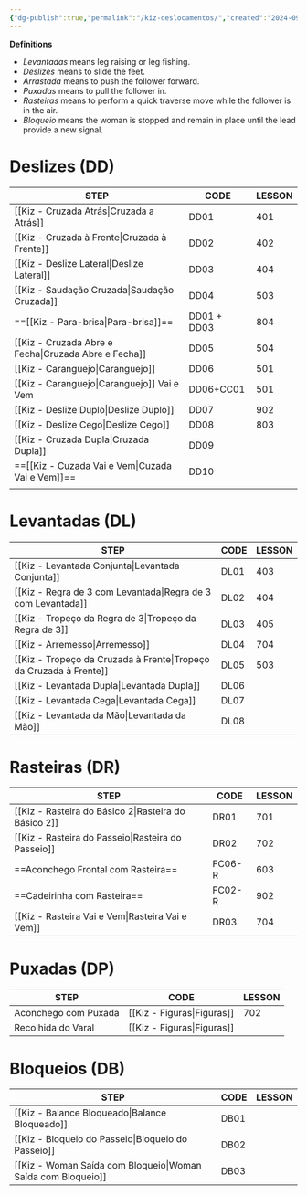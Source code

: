 ```yaml
---
{"dg-publish":true,"permalink":"/kiz-deslocamentos/","created":"2024-09-19T15:34:00.951-04:00","updated":"2025-03-01T12:50:15.034-05:00"}
---
```



**Definitions**
- *Levantadas* means leg raising or leg fishing.
- *Deslizes* means to slide the feet.
- *Arrastada* means to push the follower forward.
- *Puxadas* means to pull the follower in.
- *Rasteiras* means to perform a quick traverse move while the follower is in the air.
- *Bloqueio* means the woman is stopped and remain in place until the lead provide a new signal.

# Deslizes (DD)

| STEP                                                 | CODE        | LESSON |
| ---------------------------------------------------- | ----------- | ------ |
| [[Kiz - Cruzada Atrás\|Cruzada a Atrás]]             | DD01        | 401    |
| [[Kiz - Cruzada à Frente\|Cruzada à Frente]]         | DD02        | 402    |
| [[Kiz - Deslize Lateral\|Deslize Lateral]]           | DD03        | 404    |
| [[Kiz - Saudação Cruzada\|Saudação Cruzada]]         | DD04        | 503    |
| ==[[Kiz - Para-brisa\|Para-brisa]]==                 | DD01 + DD03 | 804    |
| [[Kiz - Cruzada Abre e Fecha\|Cruzada Abre e Fecha]] | DD05        | 504    |
| [[Kiz - Caranguejo\|Caranguejo]]                     | DD06        | 501    |
| [[Kiz - Caranguejo\|Caranguejo]] Vai e Vem           | DD06+CC01   | 501    |
| [[Kiz - Deslize Duplo\|Deslize Duplo]]               | DD07        | 902    |
| [[Kiz - Deslize Cego\|Deslize Cego]]                 | DD08        | 803    |
| [[Kiz - Cruzada Dupla\|Cruzada Dupla]]               | DD09        |        |
| ==[[Kiz - Cuzada Vai e Vem\|Cuzada Vai e Vem]]==     | DD10        |        |
|                                                      |             |        |

# Levantadas (DL)

| STEP                                                               | CODE | LESSON |
| ------------------------------------------------------------------ | ---- | ------ |
| [[Kiz - Levantada Conjunta\|Levantada Conjunta]]                   | DL01 | 403    |
| [[Kiz - Regra de 3 com Levantada\|Regra de 3 com Levantada]]       | DL02 | 404    |
| [[Kiz - Tropeço da Regra de 3\|Tropeço da Regra de 3]]             | DL03 | 405    |
| [[Kiz - Arremesso\|Arremesso]]                                     | DL04 | 704    |
| [[Kiz - Tropeço da Cruzada à Frente\|Tropeço da Cruzada à Frente]] | DL05 | 503    |
| [[Kiz - Levantada Dupla\|Levantada Dupla]]                         | DL06 |        |
| [[Kiz - Levantada Cega\|Levantada Cega]]                           | DL07 |        |
| [[Kiz - Levantada da Mão\|Levantada da Mão]]                       | DL08 |        |

# Rasteiras (DR)

| STEP                                                 | CODE   | LESSON |
| ---------------------------------------------------- | ------ | ------ |
| [[Kiz - Rasteira do Básico 2\|Rasteira do Básico 2]] | DR01   | 701    |
| [[Kiz - Rasteira do Passeio\|Rasteira do Passeio]]   | DR02   | 702    |
| ==Aconchego Frontal com Rasteira==                   | FC06-R | 603    |
| ==Cadeirinha com Rasteira==                          | FC02-R | 902    |
| [[Kiz - Rasteira Vai e Vem\|Rasteira Vai e Vem]]     | DR03   | 704    |

# Puxadas (DP)

| STEP                 | CODE                       | LESSON |
| -------------------- | -------------------------- | ------ |
| Aconchego com Puxada | [[Kiz - Figuras\|Figuras]] | 702    |
| Recolhida do Varal   | [[Kiz - Figuras\|Figuras]] |        |

# Bloqueios (DB)

| STEP                                                         | CODE | LESSON |
| ------------------------------------------------------------ | ---- | ------ |
| [[Kiz - Balance Bloqueado\|Balance Bloqueado]]               | DB01 |        |
| [[Kiz - Bloqueio do Passeio\|Bloqueio do Passeio]]           | DB02 |        |
| [[Kiz - Woman Saída com Bloqueio\|Woman Saída com Bloqueio]] | DB03 |        |
